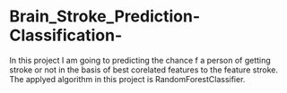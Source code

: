 # Brain_Stroke_Prediction-Classification-
In this project I am going to predicting the chance f a person of getting stroke or not in the basis of best corelated features to the feature stroke. 
The applyed algorithm in this project is RandomForestClassifier.
